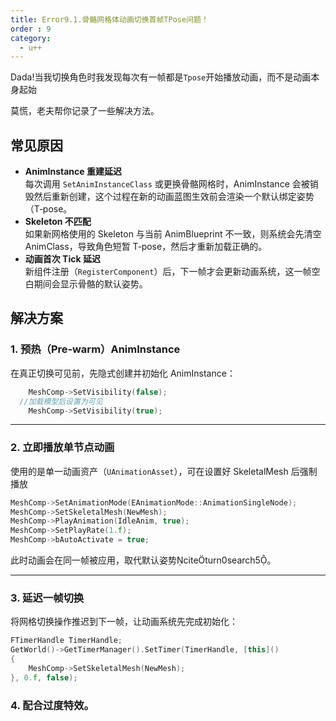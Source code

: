 ```yaml
---
title: Error9.1.骨骼网格体动画切换首帧TPose问题！
order : 9
category:
  - u++
---
```



<chatmessage avatar="../../assets/emoji/hx.png" :avatarWidth="40">

Dada!当我切换角色时我发现每次有一帧都是`Tpose`开始播放动画，而不是动画本身起始

</chatmessage>

<gifwithbutton src="../../assets/unrealgif/hpup53.gif"/>

<chatmessage avatar="../../assets/emoji/dsyj.png" :avatarWidth="40" alignLeft>
莫慌，老夫帮你记录了一些解决方法。
</chatmessage>


## 常见原因

- **AnimInstance 重建延迟**  
  每次调用 `SetAnimInstanceClass` 或更换骨骼网格时，AnimInstance 会被销毁然后重新创建，这个过程在新的动画蓝图生效前会渲染一个默认绑定姿势（T‑pose。
- **Skeleton 不匹配**  
  如果新网格使用的 Skeleton 与当前 AnimBlueprint 不一致，则系统会先清空 AnimClass，导致角色短暂 T‑pose，然后才重新加载正确的。
- **动画首次 Tick 延迟**  
  新组件注册（`RegisterComponent`）后，下一帧才会更新动画系统，这一帧空白期间会显示骨骼的默认姿势。

## 解决方案

### 1. 预热（Pre‑warm）AnimInstance

<chatmessage avatar="../../assets/emoji/dsyj.png" :avatarWidth="40" alignLeft>
在真正切换可见前，先隐式创建并初始化 AnimInstance：
</chatmessage>

```cpp
	MeshComp->SetVisibility(false);
  //加载模型后设置为可见
	MeshComp->SetVisibility(true);
```

---

### 2. 立即播放单节点动画

<chatmessage avatar="../../assets/emoji/dsyj.png" :avatarWidth="40" alignLeft>

使用的是单一动画资产（`UAnimationAsset`），可在设置好 SkeletalMesh 后强制播放

</chatmessage>


```cpp
MeshComp->SetAnimationMode(EAnimationMode::AnimationSingleNode);
MeshComp->SetSkeletalMesh(NewMesh);
MeshComp->PlayAnimation(IdleAnim, true);
MeshComp->SetPlayRate(1.f);
MeshComp->bAutoActivate = true;
```
此时动画会在同一帧被应用，取代默认姿势citeturn0search5。

---

### 3. 延迟一帧切换

<chatmessage avatar="../../assets/emoji/dsyj.png" :avatarWidth="40" alignLeft>

将网格切换操作推迟到下一帧，让动画系统先完成初始化：

</chatmessage>


```cpp
FTimerHandle TimerHandle;
GetWorld()->GetTimerManager().SetTimer(TimerHandle, [this]()
{
    MeshComp->SetSkeletalMesh(NewMesh);
}, 0.f, false);
```

### 4. 配合过度特效。